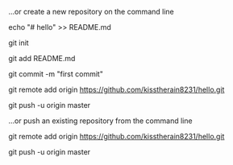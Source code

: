 
…or create a new repository on the command line

echo "# hello" >> README.md

git init

git add README.md

git commit -m "first commit"

git remote add origin https://github.com/kisstherain8231/hello.git

git push -u origin master

…or push an existing repository from the command line

git remote add origin https://github.com/kisstherain8231/hello.git

git push -u origin master
